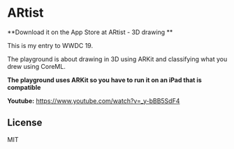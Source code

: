 # ARtist

**Download it on the App Store at ARtist - 3D drawing **

This is my entry to WWDC 19.

The playground is about drawing in 3D using ARKit and classifying what you drew using CoreML. 

**The playground uses ARKit so you have to run it on an iPad that is compatible**

**Youtube:** https://www.youtube.com/watch?v=_y-bBB5SdF4

## License
MIT
